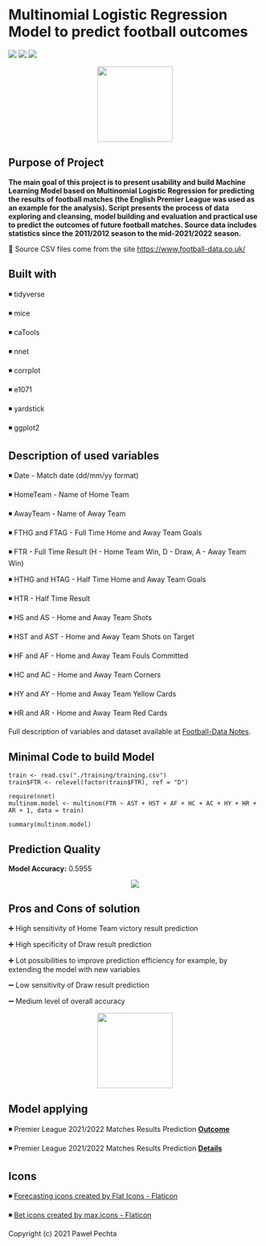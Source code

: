 # Multinomial Logistic Regression Model to predict football outcomes

<img src="https://img.shields.io/github/languages/top/pawelp0499/football-prediction-model" /> <img src="https://img.shields.io/github/last-commit/pawelp0499/football-prediction-model" /> <img src="https://img.shields.io/badge/total%20commits-90-blueviolet" />


<p align="center"> <img src="https://cdn-icons-png.flaticon.com/512/2534/2534371.png" width="150" height="150" /> </p>


## Purpose of Project

**The main goal of this project is to present usability and build Machine Learning Model based on Multinomial Logistic Regression for predicting the results of football matches (the English Premier League was used as an example for the analysis). Script presents the process of data exploring and cleansing, model building and evaluation and practical use to predict the outcomes of future football matches. 
Source data includes statistics since the 2011/2012 season to the mid-2021/2022 season.**

🔸 Source CSV files come from the site https://www.football-data.co.uk/

## Built with

◾ tidyverse

◾ mice

◾ caTools

◾ nnet

◾ corrplot

◾ e1071

◾ yardstick

◾ ggplot2

## Description of used variables

◾ Date - Match date (dd/mm/yy format)

◾ HomeTeam - Name of Home Team

◾ AwayTeam - Name of Away Team

◾ FTHG and FTAG - Full Time Home and Away Team Goals

◾ FTR - Full Time Result (H - Home Team Win, D - Draw, A - Away Team Win)

◾ HTHG and HTAG - Half Time Home and Away Team Goals

◾ HTR - Half Time Result

◾ HS and AS - Home and Away Team Shots

◾ HST and AST - Home and Away Team Shots on Target

◾ HF and AF - Home and Away Team Fouls Committed

◾ HC and AC - Home and Away Team Corners

◾ HY and AY - Home and Away Team Yellow Cards

◾ HR and AR - Home and Away Team Red Cards

Full description of variables and dataset available at [Football-Data Notes](https://www.football-data.co.uk/notes.txt).

## Minimal Code to build Model

```
train <- read.csv("./training/training.csv")
train$FTR <- relevel(factor(train$FTR), ref = "D")

require(nnet)
multinom.model <- multinom(FTR ~ AST + HST + AF + HC + AC + HY + HR + AR + 1, data = train) 

summary(multinom.model)      
```

## Prediction Quality
**Model Accuracy:** 0.5955
<p align="center">
  <img src="https://i.postimg.cc/qR2Qhn30/Confusion-Matrix.png" />
</p>

## Pros and Cons of solution

➕ High sensitivity of Home Team victory result prediction

➕ High specificity of Draw result prediction

➕ Lot possibilities to improve prediction efficiency for example, by extending the model with new variables

➖ Low sensitivity of Draw result prediction

➖ Medium level of overall accuracy

<p align="center"> <img src="https://cdn-icons.flaticon.com/png/512/3425/premium/3425945.png?token=exp=1649536774~hmac=92ce4ce347d71da93327013eb11dea57" width="150" height="150" /> </p>

## Model applying

◾ Premier League 2021/2022 Matches Results Prediction **[Outcome](https://github.com/pawelp0499/Multinomial-LR-Model-to-predict-football-outcomes/blob/main/future_matches_prediction/predictions.csv)**

◾ Premier League 2021/2022 Matches Results Prediction **[Details](https://github.com/pawelp0499/Multinomial-LR-Model-to-predict-football-outcomes/blob/main/future_matches_prediction/README.md)**

## Icons

◾ <a href="https://www.flaticon.com/free-icons/forecasting" title="forecasting icons">Forecasting icons created by Flat Icons - Flaticon</a>

◾ <a href="https://www.flaticon.com/free-icons/bet" title="Bet icons">Bet icons created by max.icons - Flaticon</a>


Copyright (c) 2021 Paweł Pechta


